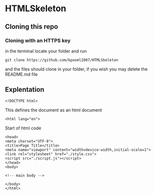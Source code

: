# HTMLSkeleton

## Cloning this repo

### Cloning with an HTTPS key
in the terminal locate your folder and run
```
git clone https://github.com/kpooml2007/HTMLSkeleton
```
and the files should clone in your folder, if you wish you may delete the README.md file


## Explentation

```
<!DOCTYPE html>
```
This defines the document as an html document

```
<html lang="en">
```
Start of html code

```
<head>
<meta charset="UTF-8">
<title>Page Title</title>
<meta name="viewport" content="width=device-width,initial-scale=1">
<link rel="stylesheet" href="./style.css">
<script src="./script.js"></script>
</head>
<body>

<!-- main body -->

</body>
</html> 
```